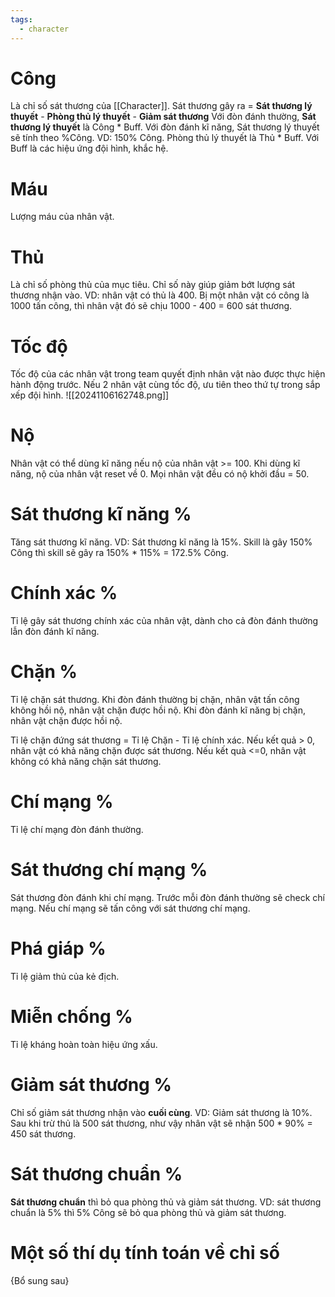 ```yaml
---
tags:
  - character
---
```

# Công
Là chỉ số sát thương của [[Character]].
Sát thương gây ra = **Sát thương lý thuyết** - **Phòng thủ lý thuyết** - **Giảm sát thương**
Với đòn đánh thường, **Sát thương lý thuyết** là Công * Buff. 
Với đòn đánh kĩ năng, Sát thương lý thuyết sẽ tính theo %Công. VD: 150% Công. 
Phòng thủ lý thuyết là Thủ * Buff.
Với Buff là các hiệu ứng đội hình, khắc hệ.
# Máu
Lượng máu của nhân vật.
# Thủ
Là chỉ số phòng thủ của mục tiêu. Chỉ số này giúp giảm bớt lượng sát thương nhận vào.
VD: nhân vật có thủ là 400. Bị một nhân vật có công là 1000 tấn công, thì nhân vật đó sẽ chịu 1000 - 400 = 600 sát thương.
# Tốc độ
Tốc độ của các nhân vật trong team quyết định nhân vật nào được thực hiện hành động trước.
Nếu 2 nhân vật cùng tốc độ, ưu tiên theo thứ tự trong sắp xếp đội hình.
![[20241106162748.png]]
# Nộ
Nhân vật có thể dùng kĩ năng nếu nộ của nhân vật >= 100.
Khi dùng kĩ năng, nộ của nhân vật reset về 0.
Mọi nhân vật đều có nộ khởi đầu = 50. 

# Sát thương kĩ năng %
Tăng sát thương kĩ năng. VD: Sát thương kĩ năng là 15%. Skill là gây 150% Công thì skill sẽ gây ra 150% * 115% = 172.5% Công.
# Chính xác %
Tỉ lệ gây sát thương chính xác của nhân vật, dành cho cả đòn đánh thường lẫn đòn đánh kĩ năng.
# Chặn %
Tỉ lệ chặn sát thương. 
Khi đòn đánh thường bị chặn, nhân vật tấn công không hồi nộ, nhân vật chặn được hồi nộ.
Khi đòn đánh kĩ năng bị chặn, nhân vật chặn được hồi nộ.

Tỉ lệ chặn đứng sát thương = Tỉ lệ Chặn - Tỉ lệ chính xác.
Nếu kết quả > 0, nhân vật có khả năng chặn được sát thương.
Nếu kết quà <=0, nhân vật không có khả năng chặn sát thương.
# Chí mạng %
Tỉ lệ chí mạng đòn đánh thường.
# Sát thương chí mạng %
Sát thương đòn đánh khi chí mạng. 
Trước mỗi đòn đánh thường sẽ check chí mạng. Nếu chí mạng sẽ tấn công với sát thương chí mạng.
# Phá giáp %
Tỉ lệ giảm thủ của kẻ địch.
# Miễn chống %
Tỉ lệ kháng hoàn toàn hiệu ứng xấu.
# Giảm sát thương %
Chỉ số giảm sát thương nhận vào **cuối cùng**. 
VD: Giảm sát thương là 10%. Sau khi trừ thủ là 500 sát thương, như vậy nhân vật sẽ nhận 500 * 90% = 450 sát thương.
# Sát thương chuẩn %
**Sát thương chuẩn** thì bỏ qua phòng thủ và giảm sát thương.
VD: sát thương chuẩn là 5% thì 5% Công sẽ bỏ qua phòng thủ và giảm sát thương.

# Một số thí dụ tính toán về chỉ số
{Bổ sung sau}